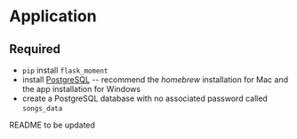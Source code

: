 # Application

## Required

* `pip` install `flask_moment`
* install [PostgreSQL](https://www.postgresql.org/) -- recommend the *homebrew* installation for Mac and the app installation for Windows
* create a PostgreSQL database with no associated password called `songs_data`

README to be updated
